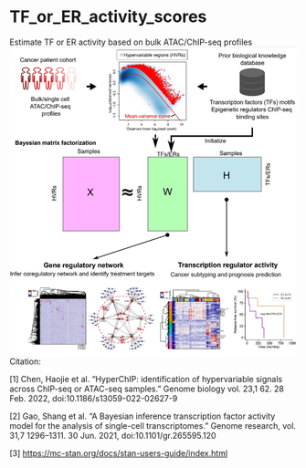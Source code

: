 # TF_or_ER_activity_scores
Estimate TF or ER activity based on bulk ATAC/ChIP-seq profiles
![image](https://github.com/haojiechen94/TF_or_ER_activity_scores/blob/master/images/HyperBMF.png)
Citation:

[1] Chen, Haojie et al. “HyperChIP: identification of hypervariable signals across ChIP-seq or ATAC-seq samples.” Genome biology vol. 23,1 62. 28 Feb. 2022, doi:10.1186/s13059-022-02627-9

[2] Gao, Shang et al. “A Bayesian inference transcription factor activity model for the analysis of single-cell transcriptomes.” Genome research, vol. 31,7 1296–1311. 30 Jun. 2021, doi:10.1101/gr.265595.120

[3] https://mc-stan.org/docs/stan-users-guide/index.html

